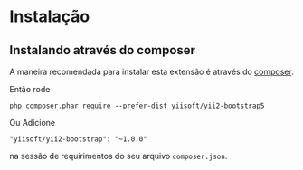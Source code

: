 Instalação
============

## Instalando através do composer

A maneira recomendada para instalar esta extensão é através do [composer](https://getcomposer.org/download/).

Então rode

```
php composer.phar require --prefer-dist yiisoft/yii2-bootstrap5
```

Ou Adicione

```
"yiisoft/yii2-bootstrap": "~1.0.0"
```

na sessão de requirimentos do seu arquivo `composer.json`.
